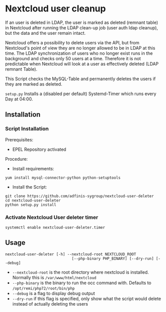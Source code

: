 # Nextcloud user cleanup

If an user is deleted in LDAP, the user is marked as deleted (remnant table) in Nextcloud after running the LDAP clean-up job (user auth ldap cleanup), but the data and the user remain intact.

Nextcloud offers a possibility to delete users via the API, but from Nextcloud's point of view they are no longer allowed to be in LDAP at this time. The LDAP synchronization of users who no longer exist runs in the background and checks only 50 users at a time. Therefore it is not predictable when Nextcloud will look at a user as effectively deleted (LDAP remnant Table).

This Script checks the MySQL-Table and permanently deletes the users if they are marked as deleted.

`setup.py` Installs a (disabled per default) Systemd-Timer which runs every Day at 04:00.

## Installation

### Script Installation

Prerequisites:
- EPEL Repository activated

Procedure:
- Install requirements:
```
yum install mysql-connector-python python-setuptools
```
- Install the Script:
```
git clone https://github.com/adfinis-sygroup/nextcloud-user-deleter
cd nextcloud-user-deleter
python setup.py install
```

### Activate Nextcloud User deleter timer

```
systemctl enable nextcloud-user-deleter.timer
```

## Usage

```
nextcloud-user-deleter [-h] --nextcloud-root NEXTCLOUD_ROOT
                              [--php-binary PHP_BINARY] [--dry-run] [--debug]
```
- `--nextcloud-root` is the root directory where nextcloud is installed. Normally this is `/var/www/html/nextcloud`
- `--php-binary` is the binary to run the occ command with. Defaults to `/opt/remi/php72/root/bin/php`
- `--debug` is a flag to display debug output
- `--dry-run` if this flag is specified, only show what the script would delete instead of actually deleting the users
